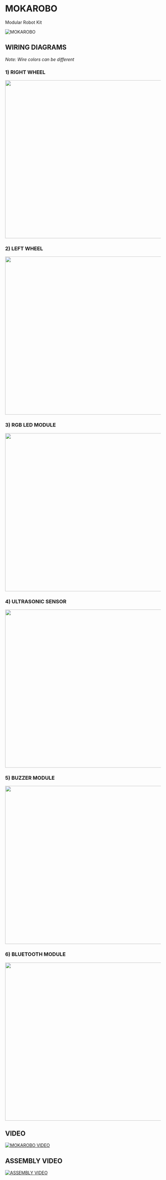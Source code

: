 # MOKAROBO
 Modular Robot Kit
 
 ![MOKAROBO](/images/icon512.jpg)

## WIRING DIAGRAMS

*Note: Wire colors can be different*

 ### 1) RIGHT WHEEL
 
 <img src="/images/Right_Wheel_bb.jpg" width="512px"/>

 ### 2) LEFT WHEEL
 
 <img src="/images/Left_Wheel_bb.jpg" width="512px"/>
 
 ### 3) RGB LED MODULE
 
 <img src="/images/RGB_Led_Module_bb.jpg" width="512px"/>
 
 ### 4) ULTRASONIC SENSOR
 
 <img src="/images/Ultrasonic_Sensor_bb.jpg" width="512px"/>
 
 ### 5) BUZZER MODULE
 
 <img src="/images/Buzzer_Module_bb.jpg" width="512px"/>
 
 ### 6) BLUETOOTH MODULE
 
 <img src="/images/Bluetooth_Module_bb.jpg" width="512px"/>

 
 ## VIDEO
 
 [![MOKAROBO VIDEO](https://img.youtube.com/vi/FXuOdjHxScg/0.jpg)](https://www.youtube.com/watch?v=FXuOdjHxScg)
 
 
 ## ASSEMBLY VIDEO

 [![ASSEMBLY VIDEO](https://img.youtube.com/vi/6-aKzELZPAk/0.jpg)](https://www.youtube.com/watch?v=6-aKzELZPAk)
